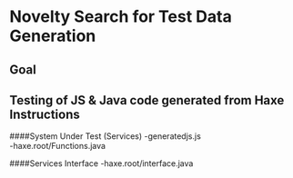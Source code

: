 Novelty Search for Test Data Generation
=================================
Goal
-----
Testing of JS & Java code generated from Haxe
Instructions
-----
####System Under Test (Services)
-generatedjs.js <br>
-haxe.root/Functions.java

####Services Interface
-haxe.root/interface.java